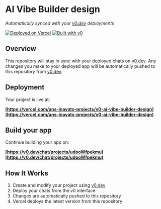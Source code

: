 # AI Vibe Builder design

*Automatically synced with your [v0.dev](https://v0.dev) deployments*

[![Deployed on Vercel](https://img.shields.io/badge/Deployed%20on-Vercel-black?style=for-the-badge&logo=vercel)](https://vercel.com/ans-inayats-projects/v0-ai-vibe-builder-design)
[![Built with v0](https://img.shields.io/badge/Built%20with-v0.dev-black?style=for-the-badge)](https://v0.dev/chat/projects/udooWfpekmu)

## Overview

This repository will stay in sync with your deployed chats on [v0.dev](https://v0.dev).
Any changes you make to your deployed app will be automatically pushed to this repository from [v0.dev](https://v0.dev).

## Deployment

Your project is live at:

**[https://vercel.com/ans-inayats-projects/v0-ai-vibe-builder-design](https://vercel.com/ans-inayats-projects/v0-ai-vibe-builder-design)**

## Build your app

Continue building your app on:

**[https://v0.dev/chat/projects/udooWfpekmu](https://v0.dev/chat/projects/udooWfpekmu)**

## How It Works

1. Create and modify your project using [v0.dev](https://v0.dev)
2. Deploy your chats from the v0 interface
3. Changes are automatically pushed to this repository
4. Vercel deploys the latest version from this repository
